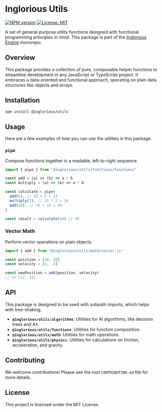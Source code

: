 # Inglorious Utils

[![NPM version](https://img.shields.io/npm/v/@inglorious/utils.svg)](https://www.npmjs.com/package/@inglorious/utils)
[![License: MIT](https://img.shields.io/badge/License-MIT-yellow.svg)](https://opensource.org/licenses/MIT)

A set of general-purpose utility functions designed with functional programming principles in mind. This package is part of the [Inglorious Engine](https://github.com/IngloriousCoderz/inglorious-engine) monorepo.

## Overview

This package provides a collection of pure, composable helper functions to streamline development in any JavaScript or TypeScript project. It embraces a data-oriented and functional approach, operating on plain data structures like objects and arrays.

## Installation

```bash
npm install @inglorious/utils
```

## Usage

Here are a few examples of how you can use the utilities in this package.

### `pipe`

Compose functions together in a readable, left-to-right sequence.

```javascript
import { pipe } from "@inglorious/utils/functions/functions"

const add = (a) => (b) => a + b
const multiply = (a) => (b) => a * b

const calculate = pipe(
  add(5), // 10 + 5 = 15
  multiply(2), // 15 * 2 = 30
  add(10), // 30 + 10 = 40
)

const result = calculate(10) // 40
```

### Vector Math

Perform vector operations on plain objects.

```javascript
import { add } from "@inglorious/utils/math/vector.js"

const position = [10, 20]
const velocity = [2, -1]

const newPosition = add(position, velocity)
// => [12, 19]
```

## API

This package is designed to be used with subpath imports, which helps with tree-shaking.

- **`@inglorious/utils/algorithms`**: Utilities for AI algorithms, like decision trees and A\*.
- **`@inglorious/utils/functions`**: Utilities for function composition.
- **`@inglorious/utils/math`**: Utilities for math operations.
- **`@inglorious/utils/physics`**: Utilities for calculations on friction, acceleration, and gravity.

## Contributing

We welcome contributions! Please see the root `CONTRIBUTING.md` file for more details.

## License

This project is licensed under the MIT License.
